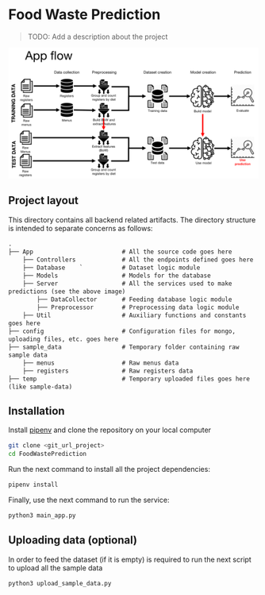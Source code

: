Food Waste Prediction
===================
> TODO: Add a description about the project

![App flow](app_flow.png)

Project layout
--------------
This directory contains all backend related artifacts. The directory structure is intended to separate concerns as follows:

    .
    ├── App                         # All the source code goes here
        ├── Controllers             # All the endpoints defined goes here
        ├── Database    `           # Dataset logic module
        ├── Models                  # Models for the database
        ├── Server                  # All the services used to make predictions (see the above image)
            ├── DataCollector       # Feeding database logic module
            ├── Preprocessor        # Preprocessing data logic module
        ├── Util                    # Auxiliary functions and constants goes here
    ├── config                      # Configuration files for mongo, uploading files, etc. goes here
    ├── sample_data                 # Temporary folder containing raw sample data
        ├── menus                   # Raw menus data
        ├── registers               # Raw registers data
    ├── temp                        # Temporary uploaded files goes here (like sample-data)
 
Installation
--------------

Install [pipenv] and clone the repository on your local computer
```bash
git clone <git_url_project>
cd FoodWastePrediction
```

Run the next command to install all the project dependencies:
```bash
pipenv install
```

Finally, use the next command to run the service:
```bash
python3 main_app.py
```

Uploading data (optional)
--------------
In order to feed the dataset (if it is empty) is required to run the next script to upload all the sample data
```bash
python3 upload_sample_data.py
```
 
<!-- References -->

[pipenv]:        https://pypi.org/project/pipenv/
